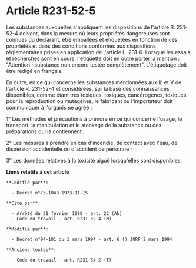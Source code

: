 # Article R231-52-5

Les substances auxquelles s'appliquent les dispositions de l'article R. 231-52-4 doivent, dans la mesure où leurs propriétés
dangereuses sont connues du déclarant, être emballées et étiquetées en fonction de ces propriétés et dans des conditions
conformes aux dispositions réglementaires prises en application de l'article L. 231-6. Lorsque les essais et recherches sont
en cours, l'étiquette doit en outre porter la mention : "Attention : substance non encore testée complètement". L'étiquetage
doit être rédigé en français.

En outre, en ce qui concerne les substances mentionnées aux III et V de l'article R. 231-52-4 et considérées, sur la base des
connaissances disponibles, comme étant très toxiques, toxiques, cancérogènes, toxiques pour la reproduction ou mutagènes, le
fabricant ou l'importateur doit communiquer à l'organisme agréé :

1° Les méthodes et précautions à prendre en ce qui concerne l'usage, le transport, la manipulation et le stockage de la
substance ou des préparations qui la contiennent ;

2° Les mesures à prendre en cas d'incendie, de contact avec l'eau, de dispersion accidentelle ou d'accident de personne ;

3° Les données relatives à la toxicité aiguë lorsqu'elles sont disponibles.

**Liens relatifs à cet article**

	**Codifié par**:

	  - Décret n°73-1048 1973-11-15

	**Cité par**:

	  - Arrêté du 21 février 1990 - art. 22 (Ab)
	  - Code du travail - art. R231-52-4 (M)

	**Modifié par**:

	  - Décret n°94-181 du 1 mars 1994 - art. 6 () JORF 2 mars 1994

	**Anciens textes**:

	  - Code du travail - art. R231-54-2 (T)
